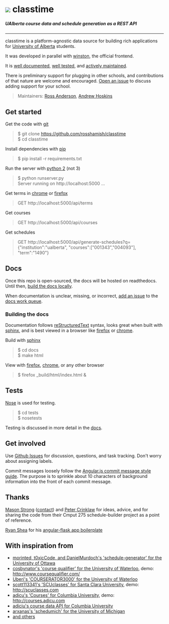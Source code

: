 ![](http://i.imgur.com/YS6rK5F.png) classtime
=========

##### UAlberta course data and schedule generation as a REST API

<hr />

classtime is a platform-agnostic data source for building rich applications for [University of Alberta](https://ualberta.ca) students.

It was developed in parallel with [winston](https://github.com/ahoskins/winston), the official frontend.

It is [well documented](#docs), [well tested](#tests), and [actively maintained][issue-activity].

There is preliminary support for plugging in other schools, and contributions of that nature are welcome and encouraged. [Open an issue][issue-new] to discuss adding support for your school.

> Maintainers: [Ross Anderson](https://github.com/rosshamish), [Andrew Hoskins](https://github.com/ahoskins)

Get started
-----------

Get the code with [git]
> $ git clone https://github.com/rosshamish/classtime  
> $ cd classtime

Install dependencies with [pip]
> $ pip install -r requirements.txt

Run the server with [python 2][python] (not 3)
> $ python runserver.py  
> Server running on http://localhost:5000 ...

Get terms in [chrome] or [firefox]
> GET http://localhost:5000/api/terms

Get courses
> GET http://localhost:5000/api/courses

Get schedules
> GET http://localhost:5000/api/generate-schedules?q={"institution":"ualberta", "courses":["001343","004093"], "term":"1490"}

Docs
----

Once this repo is open-sourced, the docs will be hosted on readthedocs. Until then, [build the docs locally](#building-the-docs).

When documentation is unclear, missing, or incorrect, [add an issue][issue-new] to the [docs work queue][milestones].

### Building the docs

Documentation follows [reStructuredText] syntax, looks great when built with [sphinx], and is best viewed in a browser like [firefox] or [chrome].

Build with [sphinx]
> $ cd docs  
> $ make html  

View with [firefox], [chrome], or any other browser
> $ firefox _build/html/index.html &

[git]: http://git-scm.com/book/en/v2/Getting-Started-Installing-Git
[python]: https://www.python.org/downloads/
[pip]: http://stackoverflow.com/questions/17271319/installing-pip-on-mac-os-x
[firefox]: https://www.mozilla.org/en-US/firefox/new/
[chrome]: http://www.google.com/chrome/
[reStructuredText]: http://docutils.sourceforge.net/docs/user/rst/quickref.html
[sphinx]: http://sphinx-doc.org/
[issue-new]: https://github.com/rosshamish/classtime/issues/new
[issue-list]: https://github.com/rosshamish/classtime/issues
[issue-activity]: https://github.com/rosshamish/classtime/issues?q=is%3Aissue+sort%3Aupdated-desc
[milestones]: https://github.com/rosshamish/classtime/milestones

Tests
-----
[Nose][nose] is used for testing.

> $ cd tests  
> $ nosetests

Testing is discussed in more detail in the [docs](#docs).

[nose]: https://nose.readthedocs.org/en/latest/

Get involved
------------

Use [Github Issues][issue-list] for discussion, questions, and task tracking. Don't worry about assigning labels.

Commit messages loosely follow the [Angular.js commit message style guide][commit-style-guide].  The purpose is to sprinkle about 10 characters of background information into the front of each commit message.

[commit-style-guide]: https://docs.google.com/document/d/1QrDFcIiPjSLDn3EL15IJygNPiHORgU1_OOAqWjiDU5Y/edit?pli=1

Thanks
------

[Mason Strong](https://github.com/hadacigar) ([contact](mailto:mstrong@ualberta.ca)) and [Peter Crinklaw](http://blackacrebrewing.com/hey.swf) for ideas, advice, and for sharing the code from their Cmput 275 schedule-builder project as a point of reference.

[Ryan Shea](http://ryaneshea.com) for his [angular-flask app boilerplate](https://github.com/rxl/angular-flask)

With inspiration from
---------------------
- [morinted, t0xicCode, and DanielMurdoch's 'schedule-generator' for the University of Ottawa](https://github.com/morinted/schedule-generator)
- [cosbynator's 'course qualifier' for the University of Waterloo](https://github.com/cosbynator/Course-Qualifier), demo: http://www.coursequalifier.com/
- [Uberi's 'COURSERATOR3000' for the University of Waterloo](https://github.com/Uberi/COURSERATOR3000)
- [scott113341's 'SCUclasses' for Santa Clara University](https://github.com/scott113341/SCUclasses), demo: http://scuclasses.com
- [adicu's 'Courses' for Columbia University](https://github.com/adi-archive/Schedule-Builder), demo: http://courses.adicu.com
- [adiciu's course data API for Columbia University](https://github.com/adicu/data.adicu.com)
- [arxanas's 'schedumich' for the University of Michigan](https://github.com/arxanas/schedumich)
- [and others](https://github.com/search?o=desc&q=university+scheduling&ref=searchresults&s=stars&type=Repositories&utf8=%E2%9C%93)
